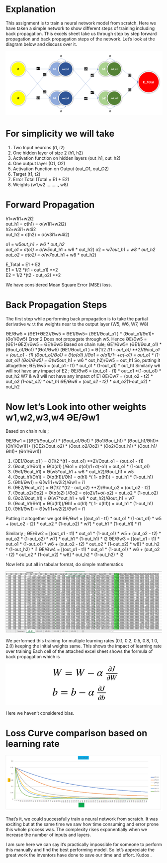 
Explanation 
================

This assignment is to train a neural network model from scratch. Here we have taken a simple network to show different steps of training including back propagation. 
This excels sheet take us through step by step forward propagation and back propagation steps of the network.
Let’s look at the diagram below and discuss over it.

![](images/simple_perceptron_model.png)


For simplicity we will take 
===============================
1.	Two Input neurons (i1, i2)
2.	One hidden layer of size 2 (h1, h2)
3.	Activation function on hidden layers (out_h1, out_h2)
4.	One output layer (O1, O2)
5.	Activation Function on Output (out_O1, out_O2)
6.	Target (t1, t2)
7.	Error Total (Total = E1 + E2)
8.	Weights (w1,w2 ………, w8)

Forward Propagation
======================

h1=w1i1+w2i2	 	 	 
out_h1 = σ(h1) = σ(w1i1+w2i2)	 	 
h2=w3i1+w4i2	 	 	 
out_h2 = σ(h2) = σ(w3i1+w4i2)	 	 
 	 	 	 	 
o1 = w5*out_h1 + w6 * out_h2	 	 
out_o1 = σ(o1) = σ(w5*out_h1 + w6 * out_h2)
o2 = w7*out_h1 + w8 * out_h2	 	 
out_o2 = σ(o2) = σ(w7*out_h1 + w8 * out_h2)
 	 	 	 	 
E_Total = E1 + E2	 	 	 
E1 = 1/2 *(t1 - out_o1) **2	 	 
E2 = 1/2 *(t2 - out_o2) **2	 	 
 	 	 	 	 

We have considered Mean Square Error (MSE) loss. 

Back Propagation Steps 
==========================
The first step while performing back propagation is to take the partial derivative w.r.t the weights near to the output layer (W5, W6, W7, W8)

ӘE/Әw5 = (ӘE1+ӘE2)/Әw5 = ӘE1/Әw5= (ӘE1/Әout_o1 ) * (Әout_o1/Әo1)*(Әo1/Әw5)
Error 2 Does not propagate through w5. Hence ӘE/Әw5 = (ӘE1+ӘE2)/Әw5 = ӘE1/Әw5
Based on chain rule;
ӘE1/Әw5= (ӘE1/Әout_o1) * (Әout_o1/Әo1) *(Әo1/Әw5)
(ӘE1/Әout_o1 ) = Ә(1/2 *(t1 - out_o1) **2)/Әout_o1  = (out_o1 - t1)
(Әout_o1/Әo1) = Ә(σ(o1) )/Әo1 =  σ(o1)/1- +σ(-o1) = out_o1 * (1-out_o1)
(Әo1/Әw5) = Ә(w5*out_h1 + w6 * out_h2)/Әw5 = out_h1
So, putting it altogether;
ӘE/Әw5 = (out_o1 - t1) * out_o1 * (1-out_o1) * out_h1
Similarly w6 will not have any impact of E2 ; 
ӘE/Әw6 = (out_o1 - t1) * out_o1 *(1-out_o1) * out_h2
W7 & w8 will not have any impact of E1 
ӘE/Әw7 = (out_o2 - t2) * out_o2 *(1-out_o2) * out_h1
ӘE/Әw8 = (out_o2 - t2) * out_o2*(1-out_o2) * out_h2

Now let’s Look into other weights w1,w2,w3,w4 
ӘE/Әw1
==========
Based on chain rule ;

ӘE/Әw1 = [(ӘE1/Әout_o1) *  (Әout_o1/Әo1) *  (Әo1/Әout_h1) *  (Әout_h1/Әh1)*  (Әh1/Әw1)]+ [(ӘE2/Әout_o2) *  (Әout_o2/Әo2) *  (Әo2/Әout_h1) *  (Әout_h1/Әh1)*  (Әh1/Әw1)]
1.	(ӘE1/Әout_o1 ) = Ә(1/2 *(t1 - out_o1) **2)/Әout_o1  = (out_o1 - t1)
2.	(Әout_o1/Әo1) = Ә(σ(o1) )/Әo1 =  σ(o1)/1+σ(-o1) = out_o1 * (1-out_o1)
3.	(Әo1/Әout_h1) = Ә(w5*out_h1 + w6 * out_h2)/Әout_h1 = w5
4.	(Әout_h1/Әh1) = Ә(σ(h1))/Әh1 = σ(h1) *( 1- σ(h1)) = out_h1 * (1-out_h1)
5.	(Әh1/Әw1) = Ә(w1i1+w2i2)/Әw1 = i1
6.	(ӘE2/Әout_o2 ) = Ә(1/2 *(t2 - out_o2) **2)/Әout_o2  = (out_o2 - t2)
7.	(Әout_o2/Әo2) = Ә(σ(o2) )/Әo2 =  σ(o2)/1+σ(-o2) = out_o2 * (1-out_o2)
8.	(Әo2/Әout_h1) = Ә(w7*out_h1 + w8 * out_h2)/Әout_h1 = w7
9.	(Әout_h1/Әh1) = Ә(σ(h1))/Әh1 = σ(h1) *( 1- σ(h1)) = out_h1 * (1-out_h1)
10.	(Әh1/Әw1) = Ә(w1i1+w2i2)/Әw1 = i1

Putting it altogether we got 
ӘE/Әw1 =  [(out_o1 - t1) * out_o1 * (1-out_o1) * w5 + (out_o2 - t2) * out_o2 * (1-out_o2) * w7] * out_h1 * (1-out_h1) * i1

Similarly ;
ӘE/Әw2 =  [(out_o1 - t1) * out_o1 * (1-out_o1) * w5 + (out_o2 - t2) * out_o2 * (1-out_o2) * w7] * out_h1 * (1-out_h1) * i2
 ӘE/Әw3 =  [(out_o1 - t1) * out_o1 * (1-out_o1) * w6 + (out_o2 - t2) * out_o2 * (1-out_o2) * w8] * out_h2 * (1-out_h2) * i1
ӘE/Әw4 =  [(out_o1 - t1) * out_o1 * (1-out_o1) * w6 + (out_o2 - t2) * out_o2 * (1-out_o2) * w8] * out_h2 * (1-out_h2) * i2

Now let’s put all in tabular format, do simple mathematics 

![](images/backprop.png)



We performed this training for multiple learning rates (0.1, 0.2, 0.5, 0.8, 1.0, 2.0) keeping the initial weights same. This shows the impact of learning rate over training 
Each cell of the attached excel sheet shows the formula of back propagation which is 

![](images/weights.png)


Here we haven’t considered bias.

Loss Curve comparison based on learning rate 
=================================================
![](images/loss_curve.png)


That’s it, we could successfully train a neural network from scratch.  It was exciting but at the same time we saw how time consuming and error prone this whole process was. The complexity rises exponentially when we increase the number of inputs and layers. 

I am sure here we can say it’s practically impossible for someone to perform this manually and find the best performing model. 
So let’s appreciate the great work the inventors have done to save our time and effort. Kudos .












